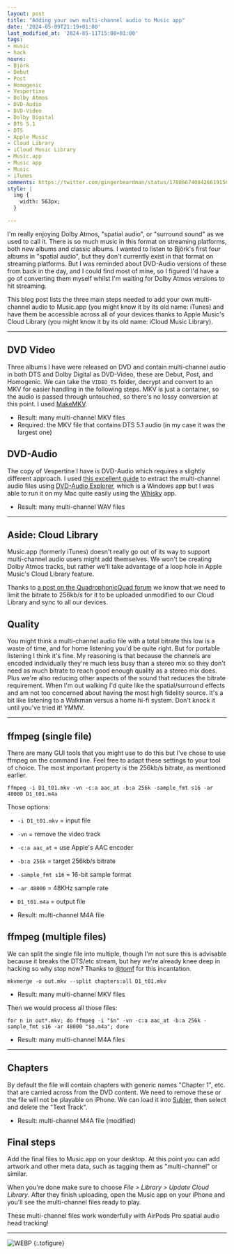 ```yaml
---
layout: post
title: "Adding your own multi-channel audio to Music app"
date: '2024-05-09T21:19+01:00'
last_modified_at: '2024-05-11T15:00+01:00'
tags:
- music
- hack
nouns:
- Björk
- Debut
- Post
- Homogenic
- Vespertine
- Dolby Atmos
- DVD-Audio
- DVD-Video
- Dolby Digital
- DTS 5.1
- DTS
- Apple Music
- Cloud Library
- iCloud Music Library
- Music.app
- Music app
- Music
- iTunes
comments: https://twitter.com/gingerbeardman/status/1788667408426619156
style: |
  img {
    width: 563px;
  }

---
```


I'm really enjoying Dolby Atmos, "spatial audio", or "surround sound" as we used to call it. There is so much music in this format on streaming platforms, both new albums and classic albums. I wanted to listen to Björk's first four albums in "spatial audio", but they don't currently exist in that format on streaming platforms. But I was reminded about DVD-Audio versions of these from back in the day, and I could find most of mine, so I figured I'd have a go of converting them myself whilst I'm waiting for Dolby Atmos versions to hit streaming.

This blog post lists the three main steps needed to add your own multi-channel audio to Music.app (you might know it by its old name: iTunes) and have them be accessible across all of your devices thanks to Apple Music's Cloud Library (you might know it by its old name: iCloud Music Library).

----

## DVD Video

Three albums I have were released on DVD and contain multi-channel audio in both DTS and Dolby Digital as DVD-Video, these are Debut, Post, and Homogenic. We can take the `VIDEO_TS` folder, decrypt and convert to an MKV for easier handling in the following steps. MKV is just a container, so the audio is passed through untouched, so there's no lossy conversion at this point. I used [MakeMKV](https://www.makemkv.com).

- Result: many multi-channel MKV files
- Required: the MKV file that contains DTS 5.1 audio (in my case it was the largest one)

## DVD-Audio

The copy of Vespertine I have is DVD-Audio which requires a slightly different approach. I used [this excellent guide](https://acurazine.com/forums/3g-rdx-audio-bluetooth-electronics-navigation-455/dvd-5-1-flac-step-step-971819/) to extract the multi-channel audio files using [DVD-Audio Explorer](https://www.videohelp.com/download/DVDAExplorer2008.07.21.zip), which is a Windows app but I was able to run it on my Mac quite easily using the [Whisky](https://getwhisky.app) app.

- Result: many multi-channel WAV files

----

## Aside: Cloud Library

Music.app (formerly iTunes) doesn't really go out of its way to support multi-channel audio users might add themselves. We won't be creating Dolby Atmos tracks, but rather we'll take advantage of a loop hole in Apple Music's Cloud Library feature.

Thanks to [a post on the QuadrophonicQuad forum](https://www.quadraphonicquad.com/forums/threads/ripping-in-surround-for-apple-tv.33931/post-699285) we know that we need to limit the bitrate to 256kb/s for it to be uploaded unmodified to our Cloud Library and sync to all our devices.

## Quality

You might think a multi-channel audio file with a total bitrate this low is a waste of time, and for home listening you'd be quite right. But for portable listening I think it's fine. My reasoning is that because the channels are encoded individually they're much less busy than a stereo mix so they don't need as much bitrate to reach good enough quality as a stereo mix does. Plus we're also reducing other aspects of the sound that reduces the bitrate requirement. When I'm out walking I'd quite like the spatial/surround effects and am not too concerned about having the most high fidelity source. It's a bit like listening to a Walkman versus a home hi-fi system. Don't knock it until you've tried it! YMMV.

----

## ffmpeg (single file)

There are many GUI tools that you might use to do this but I've chose to use ffmpeg on the command line. Feel free to adapt these settings to your tool of choice. The most important property is the 256kb/s bitrate, as mentioned earlier.

`ffmpeg -i D1_t01.mkv -vn -c:a aac_at -b:a 256k -sample_fmt s16 -ar 48000 D1_t01.m4a`

Those options:

- `-i D1_t01.mkv` = input file
- `-vn` = remove the video track
- `-c:a aac_at` = use Apple's AAC encoder
- `-b:a 256k` = target 256kb/s bitrate
- `-sample_fmt s16` = 16-bit sample format
- `-ar 48000` = 48KHz sample rate
- `D1_t01.m4a` = output file

- Result: multi-channel M4A file

## ffmpeg (multiple files)

We can split the single file into multiple, though I'm not sure this is advisable because it breaks the DTS/etc stream, but hey we're already knee deep in hacking so why stop now? Thanks to [@tomf](https://tildes.net/~tech/1g7n/adding_your_own_multi_channel_audio_to_music_app#comment-cq43) for this incantation.

`mkvmerge -o out.mkv --split chapters:all D1_t01.mkv`

- Result: many multi-channel MKV files

Then we would process all those files:

`for n in out*.mkv; do ffmpeg -i "$n" -vn -c:a aac_at -b:a 256k -sample_fmt s16 -ar 48000 "$n.m4a"; done`

- Result: many multi-channel M4A files

----

## Chapters

By default the file will contain chapters with generic names "Chapter 1", etc. that are carried across from the DVD content. We need to remove these or the file will not be playable on iPhone. We can load it into [Subler](https://subler.org), then select and delete the "Text Track".

- Result: multi-channel M4A file (modified)

## Final steps

Add the final files to Music.app on your desktop. At this point you can add artwork and other meta data, such as tagging them as "multi-channel" or similar.

When you're done make sure to choose *File > Library > Update Cloud Library*. After they finish uploading, open the Music app on your iPhone and you'll see the multi-channel files ready to play.

These multi-channel files work wonderfully with AirPods Pro spatial audio head tracking!

----

![WEBP](https://cdn.gingerbeardman.com/images/posts/music-multi-channel.heic "My own multi-channel audio in Music app on my iPhone")
{:.tofigure}
